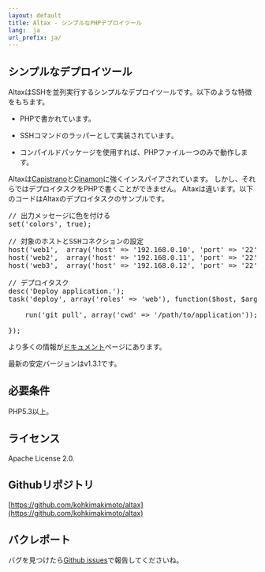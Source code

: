 ```yaml
---
layout: default
title: Altax - シンプルなPHPデプロイツール
lang:  ja
url_prefix: ja/
---
```

## シンプルなデプロイツール

AltaxはSSHを並列実行するシンプルなデプロイツールです。以下のような特徴をもちます。

* PHPで書かれています。

* SSHコマンドのラッパーとして実装されています。

* コンパイルドパッケージを使用すれば、PHPファイル一つのみで動作します。

Altaxは[Capistrano](https://github.com/capistrano/capistrano)と[Cinamon](https://github.com/kentaro/cinnamon)に強くインスパイアされています。
しかし、それらではデプロイタスクをPHPで書くことができません。
Altaxは違います。以下のコードはAltaxのデプロイタスクのサンプルです。

<pre class="php">
// 出力メッセージに色を付ける
set('colors', true);

// 対象のホストとSSHコネクションの設定
host('web1',  array('host' => '192.168.0.10', 'port' => '22'), 'web');
host('web2',  array('host' => '192.168.0.11', 'port' => '22'), 'web');
host('web3',  array('host' => '192.168.0.12', 'port' => '22'), 'web');

// デプロイタスク
desc('Deploy application.');
task('deploy', array('roles' => 'web'), function($host, $args){

    run('git pull', array('cwd' => '/path/to/application'));

});
</pre>

より多くの情報が[ドキュメント](/altax/ja/documentation/)ページにあります。

最新の安定バージョンはv1.3.1です。

## 必要条件

PHP5.3以上。

## ライセンス

Apache License 2.0.

## Githubリポジトリ

[https://github.com/kohkimakimoto/altax](https://github.com/kohkimakimoto/altax)

## バクレポート

バグを見つけたら[Github issues](https://github.com/kohkimakimoto/altax/issues)で報告してくださいね。


